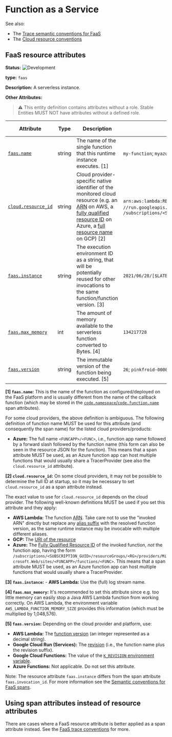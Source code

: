 <!--- Hugo front matter used to generate the website version of this page:
linkTitle: FaaS
--->

# Function as a Service

See also:

- The [Trace semantic conventions for FaaS](/docs/faas/faas-spans.md)
- The [Cloud resource conventions](cloud.md)

## FaaS resource attributes

<!-- semconv entity.faas -->
<!-- NOTE: THIS TEXT IS AUTOGENERATED. DO NOT EDIT BY HAND. -->
<!-- see templates/registry/markdown/snippet.md.j2 -->
<!-- prettier-ignore-start -->
<!-- markdownlint-capture -->
<!-- markdownlint-disable -->

**Status:** ![Development](https://img.shields.io/badge/-development-blue)

**type:** `faas`

**Description:** A serverless instance.


**Other Attributes:**

> :warning: This entity definition contains attributes without a role.
> Stable Entities MUST NOT have attributes without a defined role.

| Attribute  | Type | Description  | Examples  | [Requirement Level](https://opentelemetry.io/docs/specs/semconv/general/attribute-requirement-level/) | Stability |
|---|---|---|---|---|---|
| [`faas.name`](/docs/registry/attributes/faas.md) | string | The name of the single function that this runtime instance executes. [1] | `my-function`; `myazurefunctionapp/some-function-name` | `Required` | ![Development](https://img.shields.io/badge/-development-blue) |
| [`cloud.resource_id`](/docs/registry/attributes/cloud.md) | string | Cloud provider-specific native identifier of the monitored cloud resource (e.g. an [ARN](https://docs.aws.amazon.com/general/latest/gr/aws-arns-and-namespaces.html) on AWS, a [fully qualified resource ID](https://learn.microsoft.com/rest/api/resources/resources/get-by-id) on Azure, a [full resource name](https://google.aip.dev/122#full-resource-names) on GCP) [2] | `arn:aws:lambda:REGION:ACCOUNT_ID:function:my-function`; `//run.googleapis.com/projects/PROJECT_ID/locations/LOCATION_ID/services/SERVICE_ID`; `/subscriptions/<SUBSCRIPTION_GUID>/resourceGroups/<RG>/providers/Microsoft.Web/sites/<FUNCAPP>/functions/<FUNC>` | `Recommended` | ![Development](https://img.shields.io/badge/-development-blue) |
| [`faas.instance`](/docs/registry/attributes/faas.md) | string | The execution environment ID as a string, that will be potentially reused for other invocations to the same function/function version. [3] | `2021/06/28/[$LATEST]2f399eb14537447da05ab2a2e39309de` | `Recommended` | ![Development](https://img.shields.io/badge/-development-blue) |
| [`faas.max_memory`](/docs/registry/attributes/faas.md) | int | The amount of memory available to the serverless function converted to Bytes. [4] | `134217728` | `Recommended` | ![Development](https://img.shields.io/badge/-development-blue) |
| [`faas.version`](/docs/registry/attributes/faas.md) | string | The immutable version of the function being executed. [5] | `26`; `pinkfroid-00002` | `Recommended` | ![Development](https://img.shields.io/badge/-development-blue) |

**[1] `faas.name`:** This is the name of the function as configured/deployed on the FaaS
platform and is usually different from the name of the callback
function (which may be stored in the
[`code.namespace`/`code.function.name`](/docs/general/attributes.md#source-code-attributes)
span attributes).

For some cloud providers, the above definition is ambiguous. The following
definition of function name MUST be used for this attribute
(and consequently the span name) for the listed cloud providers/products:

- **Azure:**  The full name `<FUNCAPP>/<FUNC>`, i.e., function app name
  followed by a forward slash followed by the function name (this form
  can also be seen in the resource JSON for the function).
  This means that a span attribute MUST be used, as an Azure function
  app can host multiple functions that would usually share
  a TracerProvider (see also the `cloud.resource_id` attribute).

**[2] `cloud.resource_id`:** On some cloud providers, it may not be possible to determine the full ID at startup,
so it may be necessary to set `cloud.resource_id` as a span attribute instead.

The exact value to use for `cloud.resource_id` depends on the cloud provider.
The following well-known definitions MUST be used if you set this attribute and they apply:

- **AWS Lambda:** The function [ARN](https://docs.aws.amazon.com/general/latest/gr/aws-arns-and-namespaces.html).
  Take care not to use the "invoked ARN" directly but replace any
  [alias suffix](https://docs.aws.amazon.com/lambda/latest/dg/configuration-aliases.html)
  with the resolved function version, as the same runtime instance may be invocable with
  multiple different aliases.
- **GCP:** The [URI of the resource](https://cloud.google.com/iam/docs/full-resource-names)
- **Azure:** The [Fully Qualified Resource ID](https://learn.microsoft.com/rest/api/resources/resources/get-by-id) of the invoked function,
  *not* the function app, having the form
  `/subscriptions/<SUBSCRIPTION_GUID>/resourceGroups/<RG>/providers/Microsoft.Web/sites/<FUNCAPP>/functions/<FUNC>`.
  This means that a span attribute MUST be used, as an Azure function app can host multiple functions that would usually share
  a TracerProvider.

**[3] `faas.instance`:** - **AWS Lambda:** Use the (full) log stream name.

**[4] `faas.max_memory`:** It's recommended to set this attribute since e.g. too little memory can easily stop a Java AWS Lambda function from working correctly. On AWS Lambda, the environment variable `AWS_LAMBDA_FUNCTION_MEMORY_SIZE` provides this information (which must be multiplied by 1,048,576).

**[5] `faas.version`:** Depending on the cloud provider and platform, use:

- **AWS Lambda:** The [function version](https://docs.aws.amazon.com/lambda/latest/dg/configuration-versions.html)
  (an integer represented as a decimal string).
- **Google Cloud Run (Services):** The [revision](https://cloud.google.com/run/docs/managing/revisions)
  (i.e., the function name plus the revision suffix).
- **Google Cloud Functions:** The value of the
  [`K_REVISION` environment variable](https://cloud.google.com/run/docs/container-contract#services-env-vars).
- **Azure Functions:** Not applicable. Do not set this attribute.
<!-- markdownlint-restore -->
<!-- prettier-ignore-end -->
<!-- END AUTOGENERATED TEXT -->
<!-- endsemconv -->

Note: The resource attribute `faas.instance` differs from the span attribute `faas.invocation_id`. For more information see the [Semantic conventions for FaaS spans](/docs/faas/faas-spans.md#difference-between-invocation-and-instance).

## Using span attributes instead of resource attributes

There are cases where a FaaS resource attribute is better applied as a span
attribute instead.
See the [FaaS trace conventions](/docs/faas/faas-spans.md) for more.

